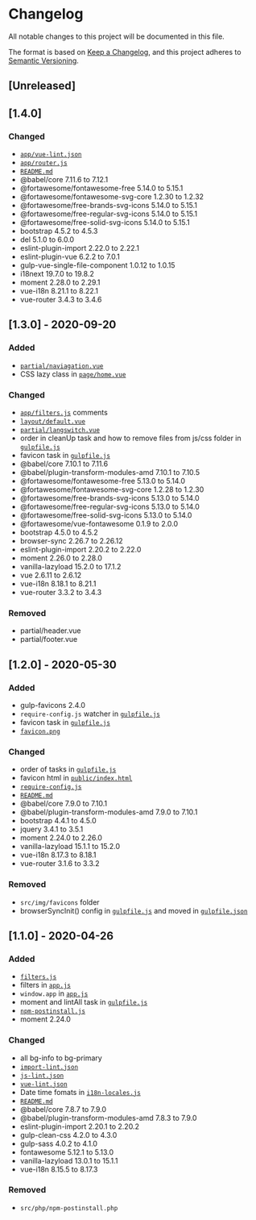 # Changelog
All notable changes to this project will be documented in this file.

The format is based on [Keep a Changelog](https://keepachangelog.com/en/1.0.0/),
and this project adheres to [Semantic Versioning](https://semver.org/spec/v2.0.0.html).

## [Unreleased]

## [1.4.0]
### Changed
- [`app/vue-lint.json`](https://github.com/InsanityMeetsHH/vue-skeleton/blob/master/src/app/vue-lint.json)
- [`app/router.js`](https://github.com/InsanityMeetsHH/vue-skeleton/blob/master/src/js/vue/app/router.js)
- [`README.md`](https://github.com/InsanityMeetsHH/vue-skeleton/blob/master/README.md)
- @babel/core 7.11.6 to 7.12.1
- @fortawesome/fontawesome-free 5.14.0 to 5.15.1
- @fortawesome/fontawesome-svg-core 1.2.30 to 1.2.32
- @fortawesome/free-brands-svg-icons 5.14.0 to 5.15.1
- @fortawesome/free-regular-svg-icons 5.14.0 to 5.15.1
- @fortawesome/free-solid-svg-icons 5.14.0 to 5.15.1
- bootstrap 4.5.2 to 4.5.3
- del 5.1.0 to 6.0.0
- eslint-plugin-import 2.22.0 to 2.22.1
- eslint-plugin-vue 6.2.2 to 7.0.1
- gulp-vue-single-file-component 1.0.12 to 1.0.15
- i18next 19.7.0 to 19.8.2
- moment 2.28.0 to 2.29.1
- vue-i18n 8.21.1 to 8.22.1
- vue-router 3.4.3 to 3.4.6

## [1.3.0] - 2020-09-20
### Added
- [`partial/naviagation.vue`](https://github.com/InsanityMeetsHH/vue-skeleton/blob/master/src/js/vue/component/partial/naviagation.vue)
- CSS lazy class in [`page/home.vue`](https://github.com/InsanityMeetsHH/vue-skeleton/blob/master/src/js/vue/component/page/home.vue)

### Changed
- [`app/filters.js`](https://github.com/InsanityMeetsHH/vue-skeleton/blob/master/src/js/vue/app/filters.js) comments
- [`layout/default.vue`](https://github.com/InsanityMeetsHH/vue-skeleton/blob/master/src/js/vue/component/layout/default.vue)
- [`partial/langswitch.vue`](https://github.com/InsanityMeetsHH/vue-skeleton/blob/master/src/js/vue/component/partial/langswitch.vue)
- order in cleanUp task and how to remove files from js/css folder in [`gulpfile.js`](https://github.com/InsanityMeetsHH/vue-skeleton/blob/master/gulpfile.js)
- favicon task in [`gulpfile.js`](https://github.com/InsanityMeetsHH/vue-skeleton/blob/master/gulpfile.js)
- @babel/core 7.10.1 to 7.11.6
- @babel/plugin-transform-modules-amd 7.10.1 to 7.10.5
- @fortawesome/fontawesome-free 5.13.0 to 5.14.0
- @fortawesome/fontawesome-svg-core 1.2.28 to 1.2.30
- @fortawesome/free-brands-svg-icons 5.13.0 to 5.14.0
- @fortawesome/free-regular-svg-icons 5.13.0 to 5.14.0
- @fortawesome/free-solid-svg-icons 5.13.0 to 5.14.0
- @fortawesome/vue-fontawesome 0.1.9 to 2.0.0
- bootstrap 4.5.0 to 4.5.2
- browser-sync 2.26.7 to 2.26.12
- eslint-plugin-import 2.20.2 to 2.22.0
- moment 2.26.0 to 2.28.0
- vanilla-lazyload 15.2.0 to 17.1.2
- vue 2.6.11 to 2.6.12
- vue-i18n 8.18.1 to 8.21.1
- vue-router 3.3.2 to 3.4.3

### Removed
- partial/header.vue
- partial/footer.vue

## [1.2.0] - 2020-05-30
### Added
- gulp-favicons 2.4.0
- `require-config.js` watcher in [`gulpfile.js`](https://github.com/InsanityMeetsHH/vue-skeleton/blob/master/gulpfile.js)
- favicon task in [`gulpfile.js`](https://github.com/InsanityMeetsHH/vue-skeleton/blob/master/gulpfile.js)
- [`favicon.png`](https://github.com/InsanityMeetsHH/vue-skeleton/blob/master/src/img/favicon.png)

### Changed
- order of tasks in [`gulpfile.js`](https://github.com/InsanityMeetsHH/vue-skeleton/blob/master/gulpfile.js)
- favicon html in [`public/index.html`](https://github.com/InsanityMeetsHH/vue-skeleton/blob/master/public/index.html)
- [`require-config.js`](https://github.com/InsanityMeetsHH/vue-skeleton/blob/master/src/js/module/require-config.js)
- [`README.md`](https://github.com/InsanityMeetsHH/vue-skeleton/blob/master/README.md)
- @babel/core 7.9.0 to 7.10.1
- @babel/plugin-transform-modules-amd 7.9.0 to 7.10.1
- bootstrap 4.4.1 to 4.5.0
- jquery 3.4.1 to 3.5.1
- moment 2.24.0 to 2.26.0
- vanilla-lazyload 15.1.1 to 15.2.0
- vue-i18n 8.17.3 to 8.18.1
- vue-router 3.1.6 to 3.3.2

### Removed
- `src/img/favicons` folder
- browserSyncInit() config in [`gulpfile.js`](https://github.com/InsanityMeetsHH/vue-skeleton/blob/master/gulpfile.js) and moved in [`gulpfile.json`](https://github.com/InsanityMeetsHH/vue-skeleton/blob/master/src/app/gulpfile.dist.json)

## [1.1.0] - 2020-04-26
### Added
- [`filters.js`](https://github.com/InsanityMeetsHH/vue-skeleton/blob/master/src/js/vue/app/filters.js)
- filters in [`app.js`](https://github.com/InsanityMeetsHH/vue-skeleton/blob/master/src/js/vue/app.js)
- `window.app` in [`app.js`](https://github.com/InsanityMeetsHH/vue-skeleton/blob/master/src/js/vue/app.js)
- moment and lintAll task in [`gulpfile.js`](https://github.com/InsanityMeetsHH/vue-skeleton/blob/master/gulpfile.js)
- [`npm-postinstall.js`](https://github.com/InsanityMeetsHH/vue-skeleton/blob/master/npm-postinstall.js)
- moment 2.24.0

### Changed
- all bg-info to bg-primary
- [`import-lint.json`](https://github.com/InsanityMeetsHH/vue-skeleton/blob/master/src/app/import-lint.json)
- [`js-lint.json`](https://github.com/InsanityMeetsHH/vue-skeleton/blob/master/src/app/js-lint.json)
- [`vue-lint.json`](https://github.com/InsanityMeetsHH/vue-skeleton/blob/master/src/app/vue-lint.json)
- Date time fomats in [`i18n-locales.js`](https://github.com/InsanityMeetsHH/vue-skeleton/blob/master/src/js/vue/app/i18n-locales.js)
- [`README.md`](https://github.com/InsanityMeetsHH/vue-skeleton/blob/master/README.md)
- @babel/core 7.8.7 to 7.9.0
- @babel/plugin-transform-modules-amd 7.8.3 to 7.9.0
- eslint-plugin-import 2.20.1 to 2.20.2
- gulp-clean-css 4.2.0 to 4.3.0
- gulp-sass 4.0.2 to 4.1.0
- fontawesome 5.12.1 to 5.13.0
- vanilla-lazyload 13.0.1 to 15.1.1
- vue-i18n 8.15.5 to 8.17.3

### Removed
- `src/php/npm-postinstall.php`